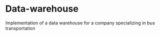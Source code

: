 # Data-warehouse
Implementation of a data warehouse for a company specializing in bus transportation
